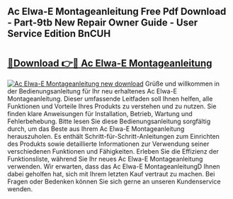 ## Ac Elwa-E Montageanleitung Free Pdf Download - Part-9tb New Repair Owner Guide - User Service Edition BnCUH

# <h2><a href="http://df6wsr3.blite.top/?on=Ac+Elwa-E+Montageanleitung">🔗Download 👉🔴 Ac Elwa-E Montageanleitung</a></h2>

[![Ac Elwa-E Montageanleitung new download](https://i.imgur.com/lujVjoI.png)](http://df6wsr3.blite.top/?on=Ac+Elwa-E+Montageanleitung)
Grüße und willkommen in der Bedienungsanleitung für Ihr neu erhaltenes Ac Elwa-E Montageanleitung. Dieser umfassende Leitfaden soll Ihnen helfen, alle Funktionen und Vorteile Ihres Produkts zu verstehen und zu nutzen. Sie finden klare Anweisungen für Installation, Betrieb, Wartung und Fehlerbehebung. Bitte lesen Sie diese Bedienungsanleitung sorgfältig durch, um das Beste aus Ihrem Ac Elwa-E Montageanleitung herauszuholen. Es enthält Schritt-für-Schritt-Anleitungen zum Einrichten des Produkts sowie detaillierte Informationen zur Verwendung seiner verschiedenen Funktionen und Fähigkeiten. Erleben Sie die Effizienz der Funktionsliste, während Sie Ihr neues Ac Elwa-E Montageanleitung verwenden. Wir erwarten, dass das Ac Elwa-E MontageanleitungD Ihnen dabei geholfen hat, sich mit Ihrem letzten Kauf vertraut zu machen. Bei Fragen oder Bedenken können Sie sich gerne an unseren Kundenservice wenden.
